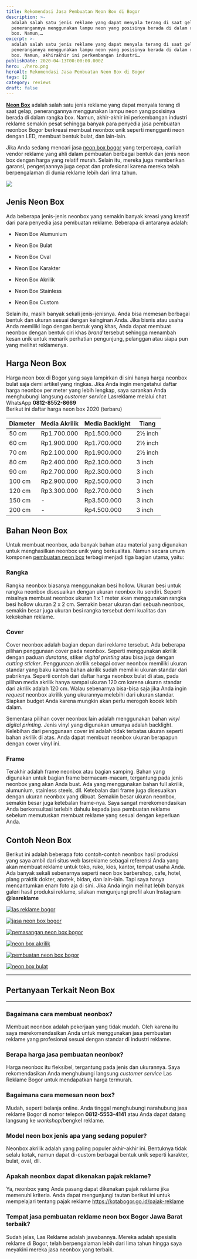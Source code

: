 ```yaml
---
title: Rekomendasi Jasa Pembuatan Neon Box di Bogor
description: >-
  adalah salah satu jenis reklame yang dapat menyala terang di saat gelap,
  penerangannya menggunakan lampu neon yang posisinya berada di dalam rangka
  box. Namun,…
excerpt: >-
  adalah salah satu jenis reklame yang dapat menyala terang di saat gelap,
  penerangannya menggunakan lampu neon yang posisinya berada di dalam rangka
  box. Namun, akhirakhir ini perkembangan industri…
publishDate: 2020-04-13T00:00:00.000Z
hero: ./hero.png
heroAlt: Rekomendasi Jasa Pembuatan Neon Box di Bogor
tags: []
category: reviews
draft: false
---
```


**[Neon Box](/blog/neon-box-depok/)** adalah salah satu jenis reklame yang dapat menyala terang di saat gelap, penerangannya menggunakan lampu neon yang posisinya berada di dalam rangka box. Namun, akhir-akhir ini perkembangan industri reklame semakin pesat sehingga banyak para penyedia jasa pembuatan neonbox Bogor berkreasi membuat neonbox unik seperti mengganti neon dengan LED, membuat bentuk bulat, dan lain-lain.

Jika Anda sedang mencari jasa <a href="https://properadv.com">neon box bogor</a> yang terpercaya, carilah vendor reklame yang ahli dalam pembuatan berbagai bentuk dan jenis neon box dengan harga yang relatif murah. Selain itu, mereka juga memberikan garansi, pengerjaannya juga cepat dan profesional karena mereka telah berpengalaman di dunia reklame lebih dari lima tahun.

![](./images/las-reklame-bogor.png)

## Jenis Neon Box

Ada beberapa jenis-jenis neonbox yang semakin banyak kreasi yang kreatif dari para penyedia jasa pembuatan reklame. Beberapa di antaranya adalah:

- Neon Box Alumunium

- Neon Box Bulat

- Neon Box Oval

- Neon Box Karakter

- Neon Box Akrilik

- Neon Box Stainless

- Neon Box Custom

Selain itu, masih banyak sekali jenis-jenisnya. Anda bisa memesan berbagai bentuk dan ukuran sesuai dengan keinginan Anda. Jika bisnis atau usaha Anda memiliki logo dengan bentuk yang khas, Anda dapat membuat neonbox dengan bentuk ciri khas _brand_ tersebut sehingga menambah kesan unik untuk menarik perhatian pengunjung, pelanggan atau siapa pun yang melihat reklamenya.

## Harga Neon Box

Harga neon box di Bogor yang saya lampirkan di sini hanya harga neonbox bulat saja demi artikel yang ringkas. Jika Anda ingin mengetahui daftar harga neonbox per meter yang lebih lengkap, saya sarankan Anda menghubungi langsung _customer service_ Lasreklame melalui chat WhatsApp **0812-8552-8669**  
Berikut ini daftar harga neon box 2020 (terbaru)

| Diameter | Media Akrilik | Media Backlight | Tiang |
| --- | --- | --- | --- |
| 50 cm | Rp1.700.000 | Rp1.500.000 | 2½ inch |
| 60 cm | Rp1.900.000 | Rp1.700.000 | 2½ inch |
| 70 cm | Rp2.100.000 | Rp1.900.000 | 2½ inch |
| 80 cm | Rp2.400.000 | Rp2.100.000 | 3 inch |
| 90 cm | Rp2.700.000 | Rp2.300.000 | 3 inch |
| 100 cm | Rp2.900.000 | Rp2.500.000 | 3 inch |
| 120 cm | Rp3.300.000 | Rp2.700.000 | 3 inch |
| 150 cm | \- | Rp3.500.000 | 3 inch |
| 200 cm | \- | Rp4.500.000 | 3 inch |

## Bahan Neon Box

Untuk membuat neonbox, ada banyak bahan atau material yang digunakan untuk menghasilkan neonbox unik yang berkualitas. Namun secara umum komponen <a href="https://www.ciptamica.co.id/services/neon-box/">pembuatan neon box</a> terbagi menjadi tiga bagian utama, yaitu:

### Rangka

Rangka neonbox biasanya menggunakan besi hollow. Ukuran besi untuk rangka neonbox disesuaikan dengan ukuran neonbox itu sendiri. Seperti misalnya membuat neonbox ukuran 1 x 1 meter akan menggunakan rangka besi hollow ukuran 2 x 2 cm. Semakin besar ukuran dari sebuah neonbox, semakin besar juga ukuran besi rangka tersebut demi kualitas dan kekokohan reklame.

### Cover

Cover neonbox adalah bagian depan dari reklame tersebut. Ada beberapa pilihan penggunaan cover pada neonbox. Seperti menggunakan akrilik dengan paduan _duratans_, stiker _digital printing_ atau bisa juga dengan _cutting sticker_. Penggunaan akrilik sebagai cover neonbox memiliki ukuran standar yang baku karena bahan akrilik sudah memiliki ukuran standar dari pabriknya. Seperti contoh dari daftar harga neonbox bulat di atas, pada pilihan media akrilik hanya sampai ukuran 120 cm karena ukuran standar dari akrilik adalah 120 cm. Walau sebenarnya bisa-bisa saja jika Anda ingin _request_ neonbox akrilik yang ukurannya melebihi dari ukuran standar. Siapkan budget Anda karena mungkin akan perlu merogoh kocek lebih dalam.

Sementara pilihan cover neonbox lain adalah menggunakan bahan _vinyl digital printing_. Jenis vinyl yang digunakan umunya adalah backlight. Kelebihan dari penggunaan cover ini adalah tidak terbatas ukuran seperti bahan akrilik di atas. Anda dapat membuat neonbox ukuran berapapun dengan cover vinyl ini.

### Frame

Terakhir adalah frame neonbox atau bagian samping. Bahan yang digunakan untuk bagian frame bermacam-macam, tergantung pada jenis neonbox yang akan Anda buat. Ada yang menggunakan bahan full akrilik, alumunium, stainless steels, dll. Ketebalan dari frame juga disesuaikan dengan ukuran neonbox yang dibuat. Semakin besar ukuran neonbox, semakin besar juga ketebalan frame-nya. Saya sangat merekomendasikan Anda berkonsultasi terlebih dahulu kepada jasa pembuatan reklame sebelum memutuskan membuat reklame yang sesuai dengan keperluan Anda.

## Contoh Neon Box

Berikut ini adalah beberapa foto contoh-contoh neonbox hasil produksi yang saya ambil dari situs web lasreklame sebagai referensi Anda yang akan membuat reklame untuk toko, ruko, kios, kantor, tempat usaha Anda. Ada banyak sekali sebenarnya seperti neon box barbershop, cafe, hotel, plang praktik dokter, apotek, bidan, dan lain-lain. Tapi saya hanya mencantumkan enam foto aja di sini. Jika Anda ingin melihat lebih banyak galeri hasil produksi reklame, silakan mengunjungi profil akun Instagram **@lasreklame**

[![las reklame bogor](./images/las-reklame-bogor.jpg)](/wp-content/uploads/2020/04/las-reklame-bogor.jpg)

[![jasa neon box bogor](./images/jasa-neon-box-bogor.jpg)](/wp-content/uploads/2020/04/jasa-neon-box-bogor.jpg)

[![pemasangan neon box bogor](./images/pemasangan-neon-box-bogor.jpg)](/wp-content/uploads/2020/04/pemasangan-neon-box-bogor.jpg)

[![neon box akrilik](./images/neon-box-akrilik.jpg)](/wp-content/uploads/2020/04/neon-box-akrilik.jpg)

[![pembuatan neon box bogor](./images/pembuatan-neon-box-bogor.jpg)](/wp-content/uploads/2020/04/pembuatan-neon-box-bogor.jpg)

[![neon box bulat](./images/neon-box-bulat.jpg)](/wp-content/uploads/2020/04/neon-box-bulat.jpg)

* * *

## Pertanyaan Terkait Neon Box

* * *

### Bagaimana cara membuat neonbox?

Membuat neonbox adalah pekerjaan yang tidak mudah. Oleh karena itu saya merekomendasikan Anda untuk menggunakan jasa pembuatan reklame yang profesional sesuai dengan standar di industri reklame.

### Berapa harga jasa pembuatan neonbox?

Harga neonbox itu fleksibel, tergantung pada jenis dan ukurannya. Saya rekomendasikan Anda menghubungi langsung _customer service_ Las Reklame Bogor untuk mendapatkan harga termurah.

### Bagaimana cara memesan neon box?

Mudah, seperti belanja online. Anda tinggal menghubungi narahubung jasa reklame Bogor di nomor telepon **0812-5553-4141** atau Anda dapat datang langsung ke _workshop_/bengkel reklame.

### Model neon box jenis apa yang sedang populer?

Neonbox akrilik adalah yang paling populer akhir-akhir ini. Bentuknya tidak selalu kotak, namun dapat di-custom berbagai bentuk unik seperti karakter, bulat, oval, dll.

### Apakah neonbox dapat dikenakan pajak reklame?

Ya, neonbox yang Anda pasang dapat dikenakan pajak reklame jika memenuhi kriteria. Anda dapat mengunjungi tautan berikut ini untuk mempelajari tentang pajak reklame https://kotabogor.go.id/pajak-reklame

### Tempat jasa pembuatan reklame neon box Bogor Jawa Barat terbaik?

Sudah jelas, Las Reklame adalah jawabannya. Mereka adalah spesialis reklame di Bogor, telah berpengalaman lebih dari lima tahun hingga saya meyakini mereka jasa neonbox yang terbaik.
